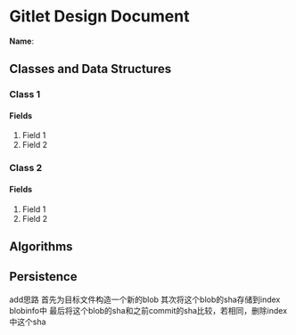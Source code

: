 # Gitlet Design Document

**Name**:

## Classes and Data Structures

### Class 1

#### Fields

1. Field 1
2. Field 2


### Class 2

#### Fields

1. Field 1
2. Field 2


## Algorithms

## Persistence

add思路
首先为目标文件构造一个新的blob
其次将这个blob的sha存储到index blobinfo中
最后将这个blob的sha和之前commit的sha比较，若相同，删除index中这个sha